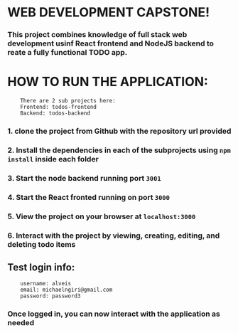 <!-- @format -->

# WEB DEVELOPMENT CAPSTONE!

### This project combines knowledge of full stack web development usinf React frontend and NodeJS backend to reate a fully functional TODO app.

# HOW TO RUN THE APPLICATION:

```
    There are 2 sub projects here:
    Frontend: todos-frontend
    Backend: todos-backend
```

### 1. clone the project from Github with the repository url provided

### 2. Install the dependencies in each of the subprojects using `npm install` inside each folder

### 3. Start the node backend running port `3001`

### 4. Start the React fronted running on port `3000`

### 5. View the project on your browser at `localhost:3000`

### 6. Interact with the project by viewing, creating, editing, and deleting todo items

## Test login info:

```
    username: alveis
    email: michaelngiri@gmail.com
    password: password3
```

### Once logged in, you can now interact with the application as needed

